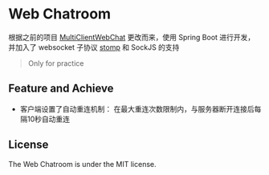 # Web Chatroom
根据之前的项目 [MultiClientWebChat](https://github.com/firejq/MultiClientWebChat) 更改而来，使用 Spring Boot 进行开发，并加入了 websocket 子协议
 [stomp](http://jmesnil.net/stomp-websocket/doc/) 和 SockJS 的支持
 
> Only for practice

## Feature and Achieve

- 客户端设置了自动重连机制：
在最大重连次数限制内，与服务器断开连接后每隔10秒自动重连

## License
The Web Chatroom is under the MIT license.